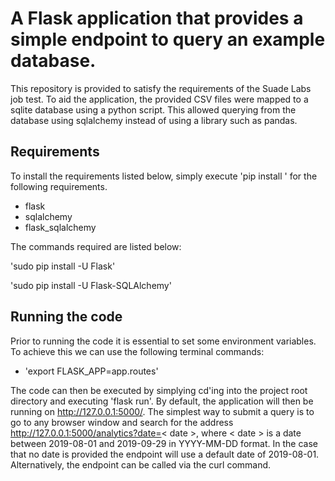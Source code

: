 # A Flask application that provides a simple endpoint to query an example database. 

This repository is provided to satisfy the requirements of the Suade Labs job test. To aid the application, the provided CSV files were mapped to a sqlite database using a python script. This allowed querying from the database using sqlalchemy instead of using a library such as pandas.


## Requirements
To install the requirements listed below, simply execute 'pip install <requirement>' for the following requirements.
- flask
- sqlalchemy
- flask_sqlalchemy
  
The commands required are listed below:
  
'sudo pip install -U Flask'

'sudo pip install -U Flask-SQLAlchemy'


## Running the code

Prior to running the code it is essential to set some environment variables. To achieve this we can use the following terminal commands:

- 'export FLASK_APP=app.routes'

The code can then be executed by simplying cd'ing into the project root directory and executing 'flask run'. By default, the application will then be running on http://127.0.0.1:5000/. The simplest way to submit a query is to go to any browser window and search for the address http://127.0.0.1:5000/analytics?date=< date >, where < date > is a date between 2019-08-01 and 2019-09-29 in YYYY-MM-DD format. In the case that no date is provided the endpoint will use a default date of 2019-08-01. Alternatively, the endpoint can be called via the curl command. 
